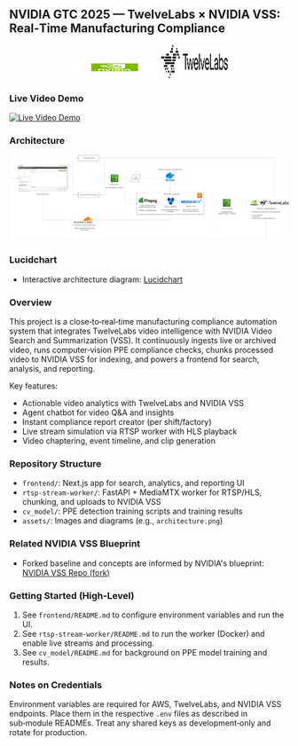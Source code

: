 ## NVIDIA GTC 2025 — TwelveLabs × NVIDIA VSS: Real‑Time Manufacturing Compliance

<div align="center">
  <img src="frontend/public/nvidia.jpg" width="160" height="40" alt="NVIDIA">
  <img src="frontend/public/twelvelabs.png" width="120" height="60" alt="TwelveLabs">
</div>

### Live Video Demo
[![Live Video Demo](https://img.youtube.com/vi/opYVHSc77ZQ/maxresdefault.jpg)](https://www.youtube.com/watch?v=opYHSc77ZQ&feature=youtu.be)

### Architecture
![System Architecture](assets/architecture.png)

### Lucidchart
- Interactive architecture diagram: [Lucidchart](https://lucid.app/lucidchart/6b6215f6-b49d-4ca5-92a4-e677dba3eb12/edit?invitationId=inv_b73efd38-0dde-43ef-8477-e1ae471f0aa1)

### Overview
This project is a close‑to‑real‑time manufacturing compliance automation system that integrates TwelveLabs video intelligence with NVIDIA Video Search and Summarization (VSS). It continuously ingests live or archived video, runs computer‑vision PPE compliance checks, chunks processed video to NVIDIA VSS for indexing, and powers a frontend for search, analysis, and reporting.

Key features:
- Actionable video analytics with TwelveLabs and NVIDIA VSS
- Agent chatbot for video Q&A and insights
- Instant compliance report creator (per shift/factory)
- Live stream simulation via RTSP worker with HLS playback
- Video chaptering, event timeline, and clip generation

### Repository Structure
- `frontend/`: Next.js app for search, analytics, and reporting UI
- `rtsp-stream-worker/`: FastAPI + MediaMTX worker for RTSP/HLS, chunking, and uploads to NVIDIA VSS
- `cv_model/`: PPE detection training scripts and training results
- `assets/`: Images and diagrams (e.g., `architecture.png`)

### Related NVIDIA VSS Blueprint
- Forked baseline and concepts are informed by NVIDIA's blueprint: [NVIDIA VSS Repo (fork)](https://github.com/james-le-twelve-labs/nvidia-vss)

### Getting Started (High‑Level)
1) See `frontend/README.md` to configure environment variables and run the UI.
2) See `rtsp-stream-worker/README.md` to run the worker (Docker) and enable live streams and processing.
3) See `cv_model/README.md` for background on PPE model training and results.

### Notes on Credentials
Environment variables are required for AWS, TwelveLabs, and NVIDIA VSS endpoints. Place them in the respective `.env` files as described in sub‑module READMEs. Treat any shared keys as development‑only and rotate for production.
